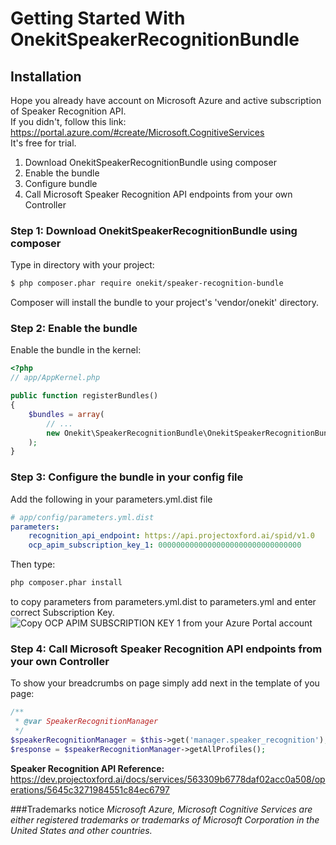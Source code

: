 Getting Started With OnekitSpeakerRecognitionBundle
==================================

## Installation

Hope you already have account on Microsoft Azure and active subscription of Speaker Recognition API.  
If you didn't, follow this link: https://portal.azure.com/#create/Microsoft.CognitiveServices  
It's free for trial.

1. Download OnekitSpeakerRecognitionBundle using composer
2. Enable the bundle
3. Configure bundle
4. Call Microsoft Speaker Recognition API endpoints from your own Controller

### Step 1: Download OnekitSpeakerRecognitionBundle using composer
Type in directory with your project:

``` bash
$ php composer.phar require onekit/speaker-recognition-bundle
```

Composer will install the bundle to your project's 'vendor/onekit' directory.

### Step 2: Enable the bundle

Enable the bundle in the kernel:

``` php
<?php
// app/AppKernel.php

public function registerBundles()
{
    $bundles = array(
        // ...
        new Onekit\SpeakerRecognitionBundle\OnekitSpeakerRecognitionBundle()
    );
}
```

### Step 3: Configure the bundle in your config file

Add the following in your parameters.yml.dist file

``` yaml
# app/config/parameters.yml.dist
parameters:
    recognition_api_endpoint: https://api.projectoxford.ai/spid/v1.0
    ocp_apim_subscription_key_1: 00000000000000000000000000000000
```
Then type:  
``` bash
php composer.phar install
```  
to copy parameters from parameters.yml.dist to parameters.yml and enter correct Subscription Key.
![Copy OCP APIM SUBSCRIPTION KEY 1 from your Azure Portal account](https://raw.githubusercontent.com/onekit/speaker-recognition-bundle/master/Resources/public/img/key.png)

### Step 4: Call Microsoft Speaker Recognition API endpoints from your own Controller

To show your breadcrumbs on page simply add next in the template of you page:

``` php
/**
 * @var SpeakerRecognitionManager
 */
$speakerRecognitionManager = $this->get('manager.speaker_recognition');
$response = $speakerRecognitionManager->getAllProfiles();
```

**Speaker Recognition API Reference:** 
https://dev.projectoxford.ai/docs/services/563309b6778daf02acc0a508/operations/5645c3271984551c84ec6797

###Trademarks notice
*Microsoft Azure, Microsoft Cognitive Services are either registered trademarks or trademarks of Microsoft Corporation in the United States and other countries.*